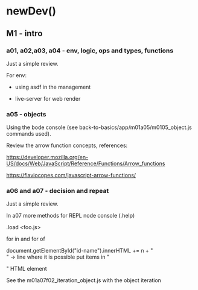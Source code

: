 # newDev()

## M1 - intro

### a01, a02,a03, a04 - env, logic, ops and types, functions

Just a simple review.

For env:

- using asdf in the management

- live-server for web render

### a05 - objects

Using the bode console (see back-to-basics/app/m01a05/m0105_object.js commands used).

Review the arrow function concepts, references:

https://developer.mozilla.org/en-US/docs/Web/JavaScript/Reference/Functions/Arrow_functions

https://flaviocopes.com/javascript-arrow-functions/

### a06 and a07 - decision and repeat

Just a simple review.

In a07 more methods for REPL node console (.help)

.load <foo.js>

for in and for of

document.getElementById("id-name").innerHTML += n + "<br>" -> line where it is possible put items in "<p>" HTML element

See the m01a07f02_iteration_object.js with the object iteration



